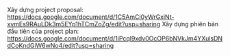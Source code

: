 Xây dựng project proposal: https://docs.google.com/document/d/1C5AmCi0yWrGxjNt-xvmEs9RAuLDk3m5EYp1hTCmZoZg/edit?usp=sharing
Xây dựng phiên bản đầu tiên của project plan: https://docs.google.com/document/d/1iPcql9xdv0OcOP6bNVkJm4YXulsDNdCoKndGiW6wNo4/edit?usp=sharing
